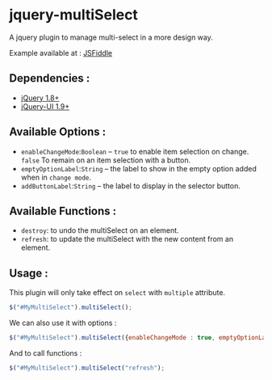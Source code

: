 jquery-multiSelect
==================

A jquery plugin to manage multi-select in a more design way.

Example available at : [JSFiddle](http://jsfiddle.net/gh/get/jquery/1.8.3/dependencies/ui/vdubus/jquery-multiSelect/tree/master/demo "jquery-multiSelect demo")

Dependencies :
--------------
- [jQuery 1.8+](https://jquery.com/)
- [jQuery-UI 1.9+](https://jqueryui.com/)

Available Options :
-------------------
- `enableChangeMode`:`Boolean` – `true` to enable item selection on change. `false` To remain on an item selection with a button.
- `emptyOptionLabel`:`String` – the label to show in the empty option added when in `change mode`.
- `addButtonLabel`:`String` – the label to display in the selector button.

Available Functions :
-------------------
- `destroy`: to undo the multiSelect on an element.
- `refresh`: to update the multiSelect with the new content from an element.

Usage :
-------
This plugin will only take effect on `select` with `multiple` attribute.

```javascript
$("#MyMultiSelect").multiSelect();
```

We can also use it with options :

```javascript
$("#MyMultiSelect").multiSelect({enableChangeMode : true, emptyOptionLabel : "Empty Option"});
```

And to call functions :

```javascript
$("#MyMultiSelect").multiSelect("refresh");
```
